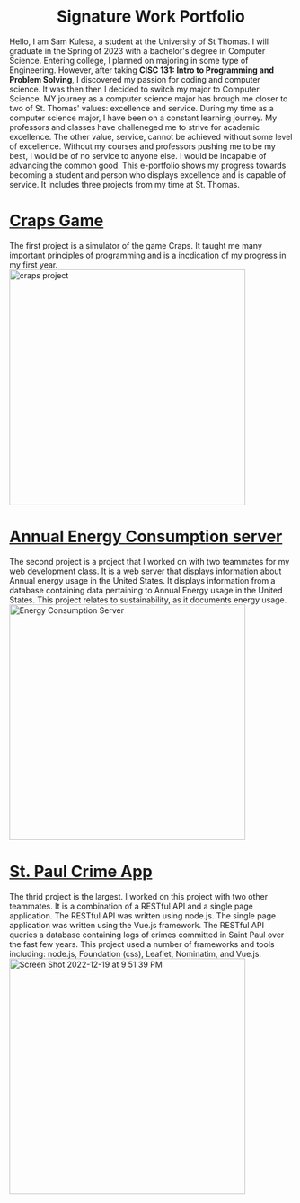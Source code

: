 <!---
shkulesa/shkulesa is a ✨ special ✨ repository because its `README.md` (this file) appears on your GitHub profile.
You can click the Preview link to take a look at your changes.
--->

<h1 align="center">Signature Work Portfolio</h1>

Hello,
I am Sam Kulesa, a student at the University of St Thomas. I will graduate in the Spring of 2023 with a bachelor's degree in Computer Science. 
Entering college, I planned on majoring in some type of Engineering. However, after taking <span style="font-weight: bold">CISC 131: Intro to Programming and Problem Solving</span>, I discovered my passion for coding and computer science. It was then then I decided to switch my major to Computer Science. MY journey as a computer science major has brough me closer to two of St. Thomas' values: excellence and service. During my time as a computer science major, I have been on a constant learning journey. My professors and classes have challeneged me to strive for academic excellence. The other value, service, cannot be achieved without some level of excellence. Without my courses and professors pushing me to be my best, I would be of no service to anyone else. I would be incapable of advancing the common good. This e-portfolio shows my progress towards becoming a student and person who displays excellence and is capable of service. It includes three projects from my time at St. Thomas. 
 

<h1><a href="https://github.com/shkulesa/Craps" target="_blank">Craps Game</a></h1>
The first project is a simulator of the game Craps. It taught me many important principles of programming and is a incdication of my progress in my first year. 
<img width="420" alt="craps project" src="https://user-images.githubusercontent.com/115058774/208550642-2c406d79-0fa7-41ce-b881-32ade4e915a1.png">



<h1><a href="https://github.com/shkulesa/EnergyConsumption" target="_blank">Annual Energy Consumption server</a></h1>
The second project is a project that I worked on with two teammates for my web development class. It is a web server that displays information about Annual energy usage in the United States. It displays information from a database containing data pertaining to Annual Energy usage in the United States. This project relates to sustainability, as it documents energy usage.
<img width="420" alt="Energy Consumption Server" src="https://user-images.githubusercontent.com/115058774/208560213-ee566347-d045-46b2-a95f-5908d600c461.png">


<h1><a href="https://github.com/shkulesa/EnergyConsumption" target="_blank">St. Paul Crime App</a></h1>
The thrid project is the largest. I worked on this project with two other teammates. It is a combination of a RESTful API and a single page application. The RESTful API was written using node.js. The single page application was written using the Vue.js framework. The RESTful API queries a database containing logs of crimes committed in Saint Paul over the fast few years. This project used a number of frameworks and tools including: node.js, Foundation (css), Leaflet, Nominatim, and Vue.js.

<img width="420" alt="Screen Shot 2022-12-19 at 9 51 39 PM" src="https://user-images.githubusercontent.com/115058774/208579718-200ac817-425c-45eb-8600-11ee3d92a0a7.png">

